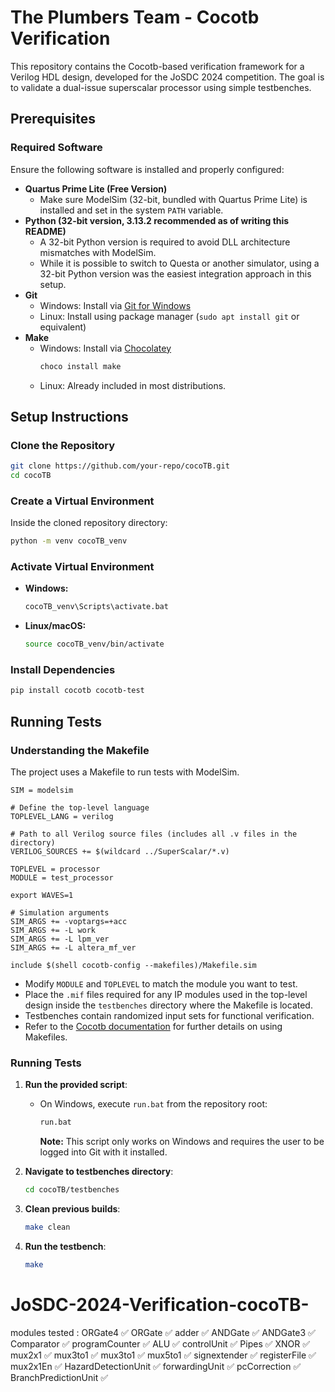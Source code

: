 # The Plumbers Team - Cocotb Verification

This repository contains the Cocotb-based verification framework for a Verilog HDL design, developed for the JoSDC 2024 competition. The goal is to validate a dual-issue superscalar processor using simple testbenches.

## Prerequisites

### Required Software

Ensure the following software is installed and properly configured:

- **Quartus Prime Lite (Free Version)**
  - Make sure ModelSim (32-bit, bundled with Quartus Prime Lite) is installed and set in the system `PATH` variable.
- **Python (32-bit version, 3.13.2 recommended as of writing this README)**
  - A 32-bit Python version is required to avoid DLL architecture mismatches with ModelSim.
  - While it is possible to switch to Questa or another simulator, using a 32-bit Python version was the easiest integration approach in this setup.
- **Git**
  - Windows: Install via [Git for Windows](https://git-scm.com/download/win)
  - Linux: Install using package manager (`sudo apt install git` or equivalent)
- **Make**
  - Windows: Install via [Chocolatey](https://chocolatey.org/install)
    ```sh
    choco install make
    ```
  - Linux: Already included in most distributions.

## Setup Instructions

### Clone the Repository

```sh
git clone https://github.com/your-repo/cocoTB.git
cd cocoTB
```

### Create a Virtual Environment

Inside the cloned repository directory:

```sh
python -m venv cocoTB_venv
```

### Activate Virtual Environment

- **Windows:**
  ```sh
  cocoTB_venv\Scripts\activate.bat
  ```
- **Linux/macOS:**
  ```sh
  source cocoTB_venv/bin/activate
  ```

### Install Dependencies

```sh
pip install cocotb cocotb-test
```

## Running Tests

### Understanding the Makefile

The project uses a Makefile to run tests with ModelSim.

```make
SIM = modelsim

# Define the top-level language
TOPLEVEL_LANG = verilog

# Path to all Verilog source files (includes all .v files in the directory)
VERILOG_SOURCES += $(wildcard ../SuperScalar/*.v)

TOPLEVEL = processor
MODULE = test_processor

export WAVES=1

# Simulation arguments
SIM_ARGS += -voptargs=+acc
SIM_ARGS += -L work
SIM_ARGS += -L lpm_ver
SIM_ARGS += -L altera_mf_ver

include $(shell cocotb-config --makefiles)/Makefile.sim
```

- Modify `MODULE` and `TOPLEVEL` to match the module you want to test.
- Place the `.mif` files required for any IP modules used in the top-level design inside the `testbenches` directory where the Makefile is located.
- Testbenches contain randomized input sets for functional verification.
- Refer to the [Cocotb documentation](https://docs.cocotb.org/) for further details on using Makefiles.

### Running Tests

1. **Run the provided script**:

   - On Windows, execute `run.bat` from the repository root:
     ```sh
     run.bat
     ```
     **Note:** This script only works on Windows and requires the user to be logged into Git with it installed.

2. **Navigate to testbenches directory**:

   ```sh
   cd cocoTB/testbenches
   ```

3. **Clean previous builds**:

   ```sh
   make clean
   ```

4. **Run the testbench**:

   ```sh
   make
   ```


# JoSDC-2024-Verification-cocoTB-
modules tested : ORGate4 ✅ ORGate ✅ adder ✅ ANDGate ✅ ANDGate3 ✅ Comparator ✅ programCounter ✅ ALU ✅ controlUnit ✅ Pipes ✅ XNOR ✅ mux2x1 ✅ mux3to1 ✅ mux3to1 ✅ mux5to1 ✅ signextender ✅ registerFile ✅  mux2x1En ✅ HazardDetectionUnit ✅ forwardingUnit ✅ pcCorrection ✅ BranchPredictionUnit ✅
